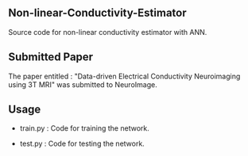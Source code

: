 ## Non-linear-Conductivity-Estimator

Source code for non-linear conductivity estimator with ANN.

## Submitted Paper

The paper entitled : "Data-driven Electrical Conductivity Neuroimaging using 3T MRI" was submitted to NeuroImage.


## Usage

* train.py : Code for training the network.

* test.py : Code for testing the network.
